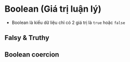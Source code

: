# Boolean (Giá trị luận lý)

- Boolean là kiểu dữ liệu chỉ có 2 giá trị là `true` hoặc `false`




## Falsy & Truthy


## Boolean coercion
